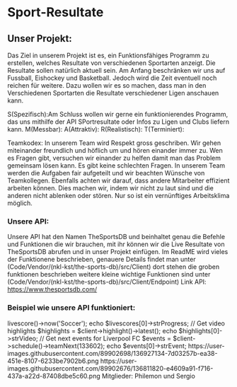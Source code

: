 # Sport-Resultate

## Unser Projekt:
Das Ziel in unserem Projekt ist es, ein Funktionsfähiges Programm zu erstellen, welches Resultate von verschiedenen Sportarten anzeigt. Die Resultate sollen natürlich aktuell sein. Am Anfang beschränken wir uns auf Fussball, Eishockey und Basketball. Jedoch wird die Zeit eventuell noch reichen für weitere. Dazu wollen wir es so machen, dass man in den Verschiedenen Sportarten die Resultate verschiedener Ligen anschauen kann.

S(Spezifisch):Am Schluss wollen wir gerne ein funktionierendes Programm, das uns mithilfe der API SPortresultate oder Infos zu Ligen und Clubs liefern kann.
M(Messbar):
A(Attraktiv):
R(Realistisch):
T(Terminiert):

Teamkodex: In unserem Team wird Respekt gross geschriben. Wir gehen miteinander freundlich und höflich um und hören einander immer zu. Wen es Fragen gibt, versuchen wir einander zu helfen damit man das Problem gemeinsam lösen kann. Es gibt keine schlechten Fragen. In unserem Team werden die Aufgaben fair aufgeteilt und wir beachten Wünsche von Teamkollegen. Ebenfalls achten wir darauf, dass andere Mitarbeiter effizient arbeiten können. Dies machen wir, indem wir nicht zu laut sind und die anderen nicht ablenken oder stören. 
Nur so ist ein vernünftiges Arbeitsklima möglich.

### Unsere API:
Unsere API hat den Namen TheSportsDB und beinhaltet genau die Befehle und Funktionen die wir brauchen, mit ihr können wir die Live Resultate von TheSportsDB abrufen und in unser Projekt einfügen. Im ReadME wird vieles der Funktionene beschrieben, genauere Details findet man unter (Code/Vendor/(nkl-kst/the-sports-db)/src/Client) dort stehen die groben funktionen beschrieben weitere kleine wichtige Funktionen sind unter (Code/Vendor/(nkl-kst/the-sports-db)/src/Client/Endpoint)
Link API: https://www.thesportsdb.com/

### Beispiel wie unsere API funktioniert:
<?php

phpinfo();

exit;

// You need to load the Composer autoload file somewhere in your code before
require_once 'vendor/autoload.php';

use NklKst\TheSportsDb\Client\ClientFactory;

// Create a client
$client = ClientFactory::create();

// Get soccer livescores
$livescores = $client->livescore()->now('Soccer');
echo $livescores[0]->strProgress;

// Get video highlights
$highlights = $client->highlight()->latest();
echo $highlights[0]->strVideo;

// Get next events for Liverpool FC
$events = $client->schedule()->teamNext(133602);
echo $events[0]->strEvent;

https://user-images.githubusercontent.com/89902698/136927134-7d03257b-ea38-451e-8107-6233be7902b6.png

https://user-images.githubusercontent.com/89902676/136811820-e4609a91-f716-437a-a22d-87408dbe5c60.png

Mitglieder: Philemon und Sergio
